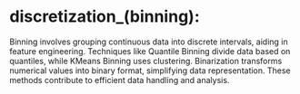 # discretization_(binning):
Binning involves grouping continuous data into discrete intervals, aiding in feature engineering. Techniques like Quantile Binning divide data based on quantiles, while KMeans Binning uses clustering. Binarization transforms numerical values into binary format, simplifying data representation. These methods contribute to efficient data handling and analysis.
